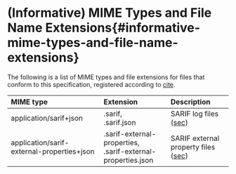 <!--
---
toc:
  auto: false
  label: (Informative) MIME Types and File Name Extensions
  enumerate: Appendix M.
---
-->
# (Informative) MIME Types and File Name Extensions{#informative-mime-types-and-file-name-extensions}

The following is a list of MIME types and file extensions for files that conform to this specification, registered according to [cite](#RFC2048).

| MIME type                                  | Extension                                                      | Description                                                           |
|:-------------------------------------------|:---------------------------------------------------------------|:----------------------------------------------------------------------|
| application/sarif+json                     | .sarif,<br>.sarif.json                                         | SARIF log files ([sec](#file-format))                                 |
| application/sarif-external-properties+json | .sarif-external-properties,<br>.sarif-external-properties.json | SARIF external property files ([sec](#external-property-file-format)) |
